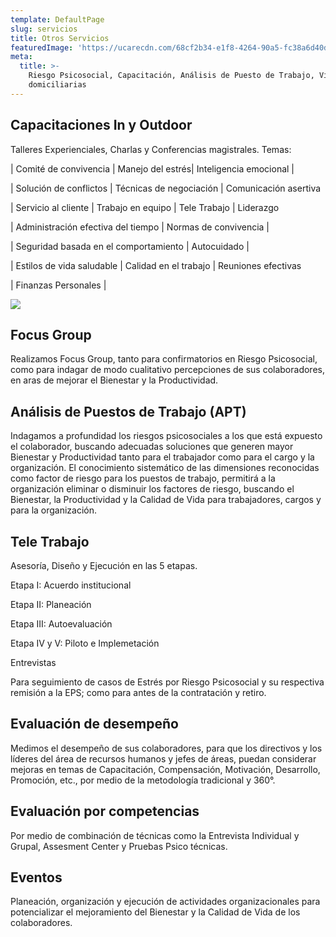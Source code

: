 ```yaml
---
template: DefaultPage
slug: servicios
title: Otros Servicios
featuredImage: 'https://ucarecdn.com/68cf2b34-e1f8-4264-90a5-fc38a6d40d16/'
meta:
  title: >-
    Riesgo Psicosocial, Capacitación, Análisis de Puesto de Trabajo, Visitas
    domiciliarias
---
```

## Capacitaciones In y Outdoor

﻿Talleres Experienciales, Charlas y Conferencias magistrales. Temas:

\| Comité de convivencia |  Manejo del estrés| Inteligencia emocional |

\| Solución de conflictos |   Técnicas de negociación |  Comunicación asertiva

\| Servicio al cliente | Trabajo en equipo | Tele Trabajo | ​​​  Liderazgo

\| Administración efectiva del tiempo |   Normas de convivencia |

\| Seguridad basada en el comportamiento |  Autocuidado |

\|  Estilos de vida saludable |  Calidad en el trabajo |  Reuniones efectivas​

\| Finanzas Personales |

![](https://ucarecdn.com/5ff899fa-d1c1-4a00-8665-d59d69fd710d/)

## Focus Group

Realizamos Focus Group, tanto para confirmatorios en Riesgo Psicosocial, como para indagar de modo cualitativo percepciones de sus colaboradores, en aras de mejorar el Bienestar y la Productividad. 

## Análisis de Puestos de Trabajo (APT)

​Indagamos a profundidad los riesgos psicosociales a los que está expuesto el colaborador, buscando adecuadas soluciones que generen mayor Bienestar y Productividad tanto para el trabajador como para el cargo y la organización. El conocimiento sistemático de las dimensiones reconocidas como factor de riesgo para los puestos de trabajo, permitirá a la organización eliminar o disminuir los factores de riesgo, buscando el Bienestar, la Productividad y la Calidad de Vida para trabajadores, cargos y para la organización. 

## Tele Trabajo

Asesoría, Diseño y Ejecución  en las 5 etapas. 

Etapa I: Acuerdo institucional

Etapa II: Planeación

Etapa III: Autoevaluación

Etapa IV y V: Piloto e Implemetación

Entrevistas

​Para seguimiento de casos de Estrés por Riesgo Psicosocial y su respectiva remisión a la EPS; como para antes de la contratación y retiro.

## Evaluación de desempeño

Medimos el desempeño de sus colaboradores, para que los directivos y los líderes del  área de recursos humanos y jefes de áreas, puedan considerar mejoras en temas de Capacitación, Compensación, Motivación, Desarrollo, Promoción, etc., por medio de la metodología tradicional y 360°. 

## ​Evaluación por competencias

Por medio de  combinación de técnicas como la Entrevista Individual y Grupal, Assesment Center y Pruebas Psico técnicas.

## Eventos

Planeación, organización y ejecución de actividades organizacionales para potencializar el mejoramiento del Bienestar y la Calidad de Vida de los colaboradores.

